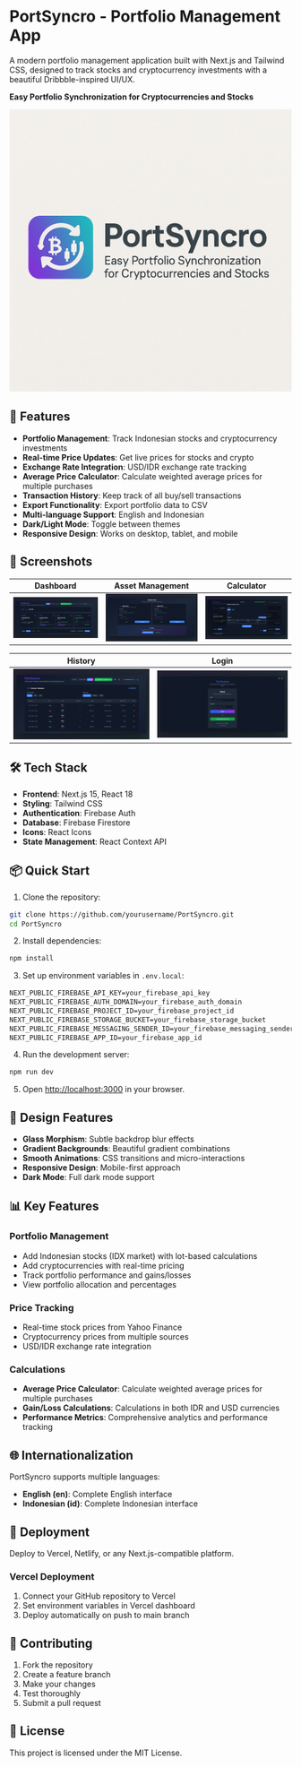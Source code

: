 # PortSyncro - Portfolio Management App

A modern portfolio management application built with Next.js and Tailwind CSS, designed to track stocks and cryptocurrency investments with a beautiful Dribbble-inspired UI/UX.

**Easy Portfolio Synchronization for Cryptocurrencies and Stocks**

![PortSyncro Logo](public/img/mainlogo.png)

## 🚀 Features

- **Portfolio Management**: Track Indonesian stocks and cryptocurrency investments
- **Real-time Price Updates**: Get live prices for stocks and crypto
- **Exchange Rate Integration**: USD/IDR exchange rate tracking
- **Average Price Calculator**: Calculate weighted average prices for multiple purchases
- **Transaction History**: Keep track of all buy/sell transactions
- **Export Functionality**: Export portfolio data to CSV
- **Multi-language Support**: English and Indonesian
- **Dark/Light Mode**: Toggle between themes
- **Responsive Design**: Works on desktop, tablet, and mobile

## 📱 Screenshots

| Dashboard | Asset Management | Calculator |
|-----------|------------------|------------|
| ![Dashboard](public/img/dashboard.png) | ![Add Asset](public/img/addasset.png) | ![Calculator](public/img/avgcalc1.png) |

| History | Login |
|---------|-------|
| ![History](public/img/history.png) | ![Login](public/img/login.png) |

## 🛠️ Tech Stack

- **Frontend**: Next.js 15, React 18
- **Styling**: Tailwind CSS
- **Authentication**: Firebase Auth
- **Database**: Firebase Firestore
- **Icons**: React Icons
- **State Management**: React Context API

## 📦 Quick Start

1. Clone the repository:
```bash
git clone https://github.com/yourusername/PortSyncro.git
cd PortSyncro
```

2. Install dependencies:
```bash
npm install
```

3. Set up environment variables in `.env.local`:
```env
NEXT_PUBLIC_FIREBASE_API_KEY=your_firebase_api_key
NEXT_PUBLIC_FIREBASE_AUTH_DOMAIN=your_firebase_auth_domain
NEXT_PUBLIC_FIREBASE_PROJECT_ID=your_firebase_project_id
NEXT_PUBLIC_FIREBASE_STORAGE_BUCKET=your_firebase_storage_bucket
NEXT_PUBLIC_FIREBASE_MESSAGING_SENDER_ID=your_firebase_messaging_sender_id
NEXT_PUBLIC_FIREBASE_APP_ID=your_firebase_app_id
```

4. Run the development server:
```bash
npm run dev
```

5. Open [http://localhost:3000](http://localhost:3000) in your browser.

## 🎨 Design Features

- **Glass Morphism**: Subtle backdrop blur effects
- **Gradient Backgrounds**: Beautiful gradient combinations
- **Smooth Animations**: CSS transitions and micro-interactions
- **Responsive Design**: Mobile-first approach
- **Dark Mode**: Full dark mode support

## 📊 Key Features

### Portfolio Management
- Add Indonesian stocks (IDX market) with lot-based calculations
- Add cryptocurrencies with real-time pricing
- Track portfolio performance and gains/losses
- View portfolio allocation and percentages

### Price Tracking
- Real-time stock prices from Yahoo Finance
- Cryptocurrency prices from multiple sources
- USD/IDR exchange rate integration

### Calculations
- **Average Price Calculator**: Calculate weighted average prices for multiple purchases
- **Gain/Loss Calculations**: Calculations in both IDR and USD currencies
- **Performance Metrics**: Comprehensive analytics and performance tracking

## 🌐 Internationalization

PortSyncro supports multiple languages:
- **English (en)**: Complete English interface
- **Indonesian (id)**: Complete Indonesian interface

## 🚀 Deployment

Deploy to Vercel, Netlify, or any Next.js-compatible platform.

### Vercel Deployment
1. Connect your GitHub repository to Vercel
2. Set environment variables in Vercel dashboard
3. Deploy automatically on push to main branch

## 🤝 Contributing

1. Fork the repository
2. Create a feature branch
3. Make your changes
4. Test thoroughly
5. Submit a pull request

## 📄 License

This project is licensed under the MIT License.
